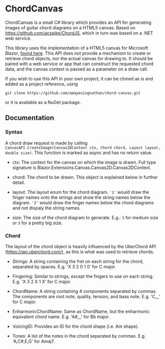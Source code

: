 ChordCanvas
=======

ChordCanvas is a small C# library which provides an API for generating images of guitar chord diagrams on a HTML5 canvas. Based on https://github.com/acspike/ChordJS, which in turn was based on a .NET web service.

This library uses the implementation of a HTML5 canvas for Microsoft Blazor, [found here](https://github.com/BlazorExtensions/Canvas). This API does not provide a mechanism to create or retrieve chord objects, nor the actual canvas for drawing to. It should be paired with a web service or app that can construct the requested chord data, and the canvas context is passed as a parameter on a draw call.

If you wish to use this API in your own project, it can be cloned as is and added as a project reference, using
```
git clone https://github.com/amayesingnathan/chord-canvas.git
```
or it is available as a NuGet package.

## Documentation

### Syntax
A chord draw request is made by calling `CanvasAPI.CreateImage(Canvas2DContext ctx, Chord chord, Layout layout, double size)`. This function is marked as async and has no return value.

 - ctx: The context for the canvas on which the image is drawn. Full type signature is Blazor.Extensions.Canvas.Canvas2D.Canvas2DContext.

 - chord: The chord to be drawn. This object is explained below in further detail.

 - layout: The layout enum for the chord diagram.
		`'1'` would draw the finger names onto the strings and show the string names below the diagram. 
		`'2'` would draw the finger names below the chord diagrams and not dispaly the string names. 

 - size: The size of the chord diagram to generate. E.g.: `3` for medium size or `5` for a pretty big size.

### Chord
The layout of the chord object is heavily influenced by the UberChord API (https://api.uberchord.com/), as this is what was used to retrieve chords. 

 - Strings: A string containing the fret on each string for the chord, separated by spaces. E.g. 'X 3 2 0 1 0' for C major.

 - Fingering: Similar to strings, except the fingers to use on each string. E.g. 'X 3 2 X 1 X' for C major.

 - ChordName: A string containing 4 components separated by commas. The components are root note, quality, tension, and bass note. E.g. 'C,,,' for C major.

 - EnharmonicChordName: Same as ChordName, but the enharmonic equivalent chord name. E.g. 'A#,,,' for Bb major. 

 - VoicingID: Provides an ID for the chord shape (i.e. Am shape).

 - Tones: A list of the notes in the chord separated by commas. E.g. 'A,C#,E,G' for Amaj7.